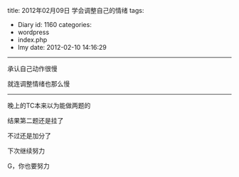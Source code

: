 title: 2012年02月09日 学会调整自己的情绪
tags:
  - Diary
id: 1160
categories:
  - wordpress
  - index.php
  - lmy
date: 2012-02-10 14:16:29
---

承认自己动作很慢

就连调整情绪也那么慢

------

晚上的TC本来以<!--more-->为能做两题的

结果第二题还是挂了

不过还是加分了

下次继续努力

G，你也要努力